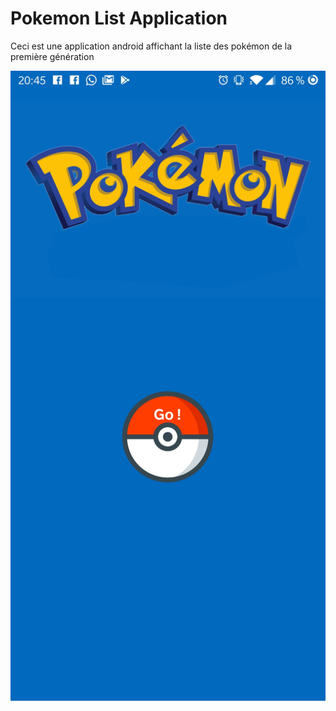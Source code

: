 <link href="style.css" rel="stylesheet"></link>

# Pokemon List Application #
Ceci est une application android affichant la liste des pokémon de la première génération

<img src="/myfolder/Screenshot_1.jpg">

<!-- ![screenshot](../master/myfolder/Screenshot_1.jpg)
 -->
